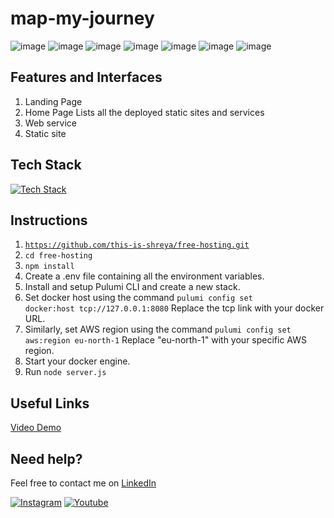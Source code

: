 # map-my-journey

<img src="https://img.shields.io/github/languages/code-size/this-is-shreya/map-my-journey" alt="image"> <img src="https://img.shields.io/github/repo-size/this-is-shreya/map-my-journey" alt="image"> <img src="https://img.shields.io/github/languages/count/this-is-shreya/map-my-journey" alt="image"> <img src="https://img.shields.io/github/languages/top/this-is-shreya/map-my-journey" alt="image">
<img src="https://img.shields.io/github/watchers/this-is-shreya/map-my-journey?style=flat" alt="image">
<img src="https://img.shields.io/github/forks/this-is-shreya/map-my-journey" alt="image"> <img src="https://img.shields.io/github/stars/this-is-shreya/map-my-journey" alt="image">

## Features and Interfaces

1. Landing Page
2. Home Page
   Lists all the deployed static sites and services
3. Web service
4. Static site

## Tech Stack

[![Tech Stack](https://skills.thijs.gg/icons?i=mongodb,nodejs,js,bootstrap,aws)](https://skills.thijs.gg)

## Instructions

1. <code>https://github.com/this-is-shreya/free-hosting.git</code>
2. <code>cd free-hosting</code>
3. <code>npm install</code>
4. Create a .env file containing all the environment variables.
5. Install and setup Pulumi CLI and create a new stack.
6. Set docker host using the command <code>pulumi config set docker:host tcp://127.0.0.1:8080</code>
   Replace the tcp link with your docker URL.
7. Similarly, set AWS region using the command <code>pulumi config set aws:region eu-north-1</code>
   Replace "eu-north-1" with your specific AWS region.
8. Start your docker engine.
9. Run <code>node server.js </code>

## Useful Links

<a href="https://clipchamp.com/watch/9LzJt8XM3hL">Video Demo</a>

## Need help?

Feel free to contact me on <a href="https://www.linkedin.com/in/this-is-shreya">LinkedIn</a>

[![Instagram](https://img.shields.io/badge/Instagram-Follow-blue)](https://www.instagram.com/this_is_code_cafe/)
[![Youtube](https://img.shields.io/badge/Youtube-Follow-red)](https://youtube.com/this-is-code-cafe/)
